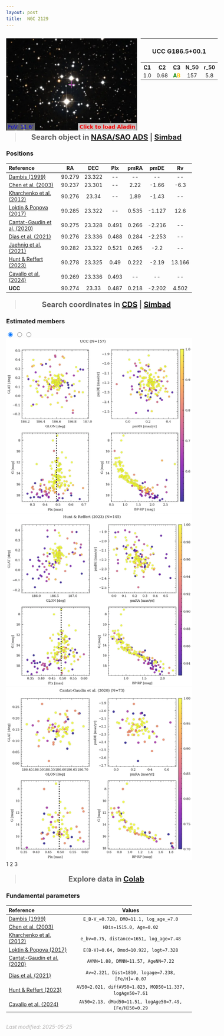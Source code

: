 ```yaml
---
layout: post
title:  NGC 2129
---
```

<div style="display: flex; justify-content: space-between; width:720px;height:250px">
<div style="text-align: center;">

<!-- Static image + data attributes for FOV and target -->
<img id="aladin_img"
     data-umami-event="aladin_load"
     src="https://raw.githubusercontent.com/ucc23/Q3P/main/plots/ngc2129_aladin.webp"
     alt="Click to load Aladin Lite" 
     style="width:355px;height:250px; cursor: pointer;"
     data-fov="0.193" 
     data-target="90.274 23.33"/>
<!-- Div to contain Aladin Lite viewer -->
<div id="aladin-lite-div" style="width:355px;height:250px;display:none;"></div>
<!-- Aladin Lite script (will be loaded after the image is clicked) -->
<script src="{{ site.baseurl }}/scripts/aladin_load.js"></script>

</div>
<!-- Left block -->

<table style="text-align: center; width:355px;height:250px;">
  <!-- Row 1 (title) -->
  <tr>
    <td colspan="5"><h3>UCC G186.5+00.1</h3></td>
  </tr>
  <!-- Row 2 -->
  <tr>
    <th><a href="https://ucc.ar/faq#what-are-the-c1-c2-and-c3-parameters" title="Photometric class">C1</a></th>
    <th><a href="https://ucc.ar/faq#what-are-the-c1-c2-and-c3-parameters" title="Density class">C2</a></th>
    <th><a href="https://ucc.ar/faq#what-are-the-c1-c2-and-c3-parameters" title="Combined class">C3</a></th>
    <th><div title="Stars with membership probability >50%">N_50</div></th>
    <th><div title="Radius that contains half the members [arcmin]">r_50</div></th>
  </tr>
  <!-- Row 3 -->
  <tr>
    <td>1.0</td>
    <td>0.68</td>
    <td><span style="color: green; font-weight: bold;">A</span><span style="color: #FFC300; font-weight: bold;">B</span></td>
    <td>157</td>
    <td>5.8</td>
  </tr>
</table>
</div>

> <p style="text-align:center; font-weight: bold; font-size:20px">Search object in <a data-umami-event="nasa_search" href="https://ui.adsabs.harvard.edu/search/q=%20collection%3Aastronomy%20body%3A%22NGC%202129%22&sort=date%20desc%2C%20bibcode%20desc&p_=0" target="_blank">NASA/SAO ADS</a> | <a data-umami-event="simbad_search" href="https://simbad.cds.unistra.fr/simbad/sim-id-refs?Ident=ngc2129" target="_blank">Simbad</a></p>


### Positions

| Reference    | RA    | DEC   | Plx  | pmRA  | pmDE   |  Rv  |
| :---         | :---: | :---: | :---: | :---: | :---: | :---: |
|[Dambis (1999)](https://ui.adsabs.harvard.edu/abs/1999AstL...25....7D) | 90.279 | 23.322 | -- | -- | -- | -- |
|[Chen et al. (2003)](https://ui.adsabs.harvard.edu/abs/2003AJ....125.1397C) | 90.237 | 23.301 | -- | 2.22 | -1.66 | -6.3 |
|[Kharchenko et al. (2012)](https://ui.adsabs.harvard.edu/abs/2012A%26A...543A.156K) | 90.276 | 23.34 | -- | 1.89 | -1.43 | -- |
|[Loktin & Popova (2017)](https://ui.adsabs.harvard.edu/abs/2017AstBu..72..257L) | 90.285 | 23.322 | -- | 0.535 | -1.127 | 12.6 |
|[Cantat-Gaudin et al. (2020)](https://ui.adsabs.harvard.edu/abs/2020A%26A...640A...1C) | 90.275 | 23.328 | 0.491 | 0.266 | -2.216 | -- |
|[Dias et al. (2021)](https://ui.adsabs.harvard.edu/abs/2021MNRAS.504..356D) | 90.276 | 23.336 | 0.488 | 0.284 | -2.253 | -- |
|[Jaehnig et al. (2021)](https://ui.adsabs.harvard.edu/abs/2021ApJ...923..129J) | 90.282 | 23.322 | 0.521 | 0.265 | -2.2 | -- |
|[Hunt & Reffert (2023)](https://ui.adsabs.harvard.edu/abs/2023A%26A...673A.114H) | 90.278 | 23.325 | 0.49 | 0.222 | -2.19 | 13.166 |
|[Cavallo et al. (2024)](https://ui.adsabs.harvard.edu/abs/2024AJ....167...12C) | 90.269 | 23.336 | 0.493 | -- | -- | -- |
| **UCC** |90.274 | 23.33 | 0.487 | 0.218 | -2.202 | 4.502 |

> <p style="text-align:center; font-weight: bold; font-size:20px">Search coordinates in <a data-umami-event="cds_coord_search" href="https://cdsportal.u-strasbg.fr/?target=90.274,+23.33" target="_blank">CDS</a> | <a data-umami-event="simbad_coord_search" href="https://simbad.cds.unistra.fr/mobile/object_list.html?coord=90.274%2023.33&output=json&radius=5&userEntry=ngc2129" target="_blank">Simbad</a></p>

### Estimated members

<div class="carousel">
<input type="radio" name="radio-btn" id="slide1" checked>
<input type="radio" name="radio-btn" id="slide2">
<input type="radio" name="radio-btn" id="slide3">
<div class="slides">
<div class="slide">
<a href="https://raw.githubusercontent.com/ucc23/Q3P/main/plots/ngc2129.webp" target="_blank">
<img src="https://raw.githubusercontent.com/ucc23/Q3P/main/plots/ngc2129.webp" alt="NGC 2129 UCC">
</a>
</div>
<div class="slide">
<a href="https://raw.githubusercontent.com/ucc23/Q3P/main/plots/ngc2129_HUNT23.webp" target="_blank">
<img src="https://raw.githubusercontent.com/ucc23/Q3P/main/plots/ngc2129_HUNT23.webp" alt="NGC 2129 HUNT23">
</a>
</div>
<div class="slide">
<a href="https://raw.githubusercontent.com/ucc23/Q3P/main/plots/ngc2129_CANTAT20.webp" target="_blank">
<img src="https://raw.githubusercontent.com/ucc23/Q3P/main/plots/ngc2129_CANTAT20.webp" alt="NGC 2129 CANTAT20">
</a>
</div>
</div>
<div class="indicators">
<label for="slide1">1</label>
<label for="slide2">2</label>
<label for="slide3">3</label>
</div>
</div>


> <p style="text-align:center; font-weight: bold; font-size:20px">Explore data in <a data-umami-event="colab" href="https://colab.research.google.com/github/ucc23/ucc/blob/main/assets/notebook.ipynb" target="_blank">Colab</a></p>


### Fundamental parameters

| Reference |  Values |
| :---         |     :---:      |
| [Dambis (1999)](https://ui.adsabs.harvard.edu/abs/1999AstL...25....7D) | `E_B-V_=0.728, DM0=11.1, log_age_=7.0` |
| [Chen et al. (2003)](https://ui.adsabs.harvard.edu/abs/2003AJ....125.1397C) | `HDis=1515.0, Age=0.02` |
| [Kharchenko et al. (2012)](https://ui.adsabs.harvard.edu/abs/2012A%26A...543A.156K) | `e_bv=0.75, distance=1651, log_age=7.48` |
| [Loktin & Popova (2017)](https://ui.adsabs.harvard.edu/abs/2017AstBu..72..257L) | `E(B-V)=0.64, Dmod=10.922, logt=7.328` |
| [Cantat-Gaudin et al. (2020)](https://ui.adsabs.harvard.edu/abs/2020A%26A...640A...1C) | `AVNN=1.88, DMNN=11.57, AgeNN=7.22` |
| [Dias et al. (2021)](https://ui.adsabs.harvard.edu/abs/2021MNRAS.504..356D) | `Av=2.221, Dist=1810, logage=7.238, [Fe/H]=-0.07` |
| [Hunt & Reffert (2023)](https://ui.adsabs.harvard.edu/abs/2023A%26A...673A.114H) | `AV50=2.021, diffAV50=1.823, MOD50=11.337, logAge50=7.61` |
| [Cavallo et al. (2024)](https://ui.adsabs.harvard.edu/abs/2024AJ....167...12C) | `AV50=2.13, dMod50=11.51, logAge50=7.49, [Fe/H]50=0.29` |

<br>
<font color="b3b1b1"><i>Last modified: 2025-05-25</i></font>
